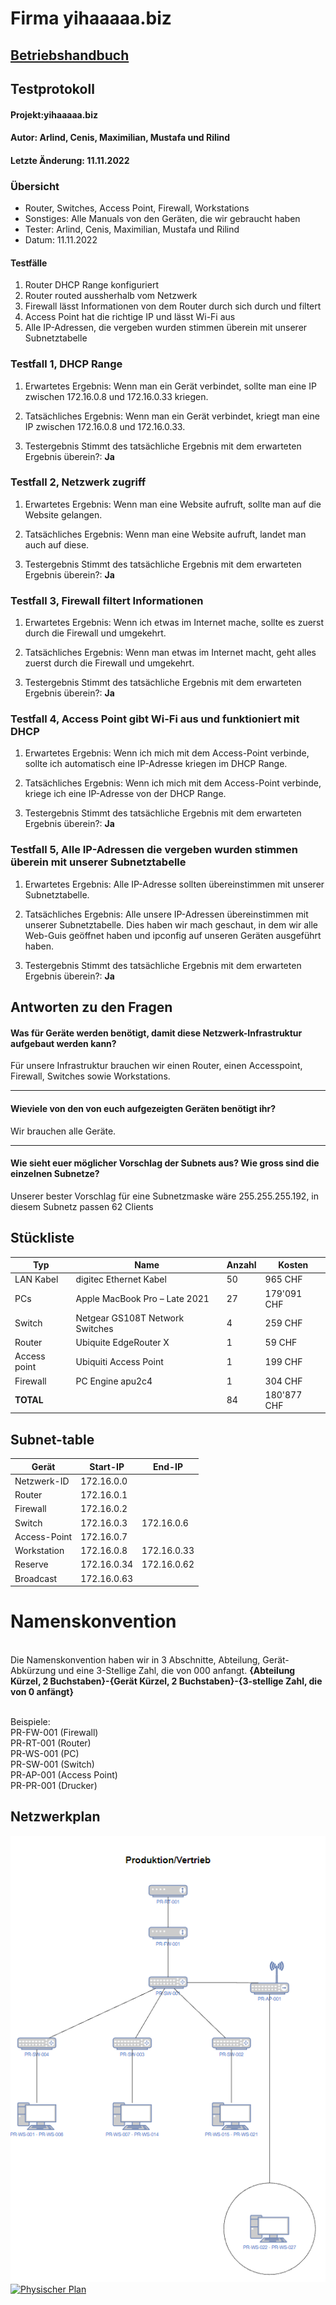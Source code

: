 # Firma yihaaaaa.biz

## [Betriebshandbuch](https://github.com/InCrafter/yihaaaaa.biz/wiki "yihaaaaa.biz Wiki")

## Testprotokoll

#### Projekt:yihaaaaa.biz
#### Autor: Arlind, Cenis, Maximilian, Mustafa und Rilind
#### Letzte Änderung: 11.11.2022

### Übersicht
- Router, Switches, Access Point, Firewall, Workstations
- Sonstiges: Alle Manuals von den Geräten, die wir gebraucht haben
- Tester: Arlind, Cenis, Maximilian, Mustafa und Rilind
- Datum: 11.11.2022
#### Testfälle
1. Router DHCP Range konfiguriert
2. Router routed aussherhalb vom Netzwerk
3. Firewall lässt Informationen von dem Router durch sich durch und filtert
4. Access Point hat die richtige IP und lässt Wi-Fi aus
5. Alle IP-Adressen, die vergeben wurden stimmen überein mit unserer Subnetztabelle

### Testfall 1, DHCP Range

1. Erwartetes Ergebnis: Wenn man ein Gerät verbindet, sollte man eine IP zwischen 172.16.0.8 und 172.16.0.33 kriegen.

2. Tatsächliches Ergebnis: Wenn man ein Gerät verbindet, kriegt man eine IP zwischen 172.16.0.8 und 172.16.0.33.

3. Testergebnis Stimmt des tatsächliche Ergebnis mit dem erwarteten Ergebnis überein?: **Ja**

### Testfall 2, Netzwerk zugriff

1. Erwartetes Ergebnis: Wenn man eine Website aufruft, sollte man auf die Website gelangen.

2. Tatsächliches Ergebnis: Wenn man eine Website aufruft, landet man auch auf diese.

3. Testergebnis Stimmt des tatsächliche Ergebnis mit dem erwarteten Ergebnis überein?: **Ja**

### Testfall 3, Firewall filtert Informationen

1. Erwartetes Ergebnis: Wenn ich etwas im Internet mache, sollte es zuerst durch die Firewall und umgekehrt.

2. Tatsächliches Ergebnis: Wenn man etwas im Internet macht, geht alles zuerst durch die Firewall und umgekehrt.

3. Testergebnis Stimmt des tatsächliche Ergebnis mit dem erwarteten Ergebnis überein?: **Ja**

### Testfall 4, Access Point gibt Wi-Fi aus und funktioniert mit DHCP

1. Erwartetes Ergebnis: Wenn ich mich mit dem Access-Point verbinde, sollte ich automatisch eine IP-Adresse kriegen im DHCP Range.

2. Tatsächliches Ergebnis: Wenn ich mich mit dem Access-Point verbinde, kriege ich eine IP-Adresse von der DHCP Range.

3. Testergebnis Stimmt des tatsächliche Ergebnis mit dem erwarteten Ergebnis überein?: **Ja**

### Testfall 5, Alle IP-Adressen die vergeben wurden stimmen überein mit unserer Subnetztabelle

1. Erwartetes Ergebnis: Alle IP-Adresse sollten übereinstimmen mit unserer Subnetztabelle.

2. Tatsächliches Ergebnis: Alle unsere IP-Adressen übereinstimmen mit unserer Subnetztabelle. Dies haben wir mach geschaut, in dem wir alle Web-Guis geöffnet haben und ipconfig auf unseren Geräten ausgeführt haben.

3. Testergebnis Stimmt des tatsächliche Ergebnis mit dem erwarteten Ergebnis überein?: **Ja**

## Antworten zu den Fragen

#### Was für Geräte werden benötigt, damit diese Netzwerk-Infrastruktur aufgebaut werden kann?

Für unsere Infrastruktur brauchen wir einen Router, einen Accesspoint, Firewall, Switches sowie Workstations.

---

#### Wieviele von den von euch aufgezeigten Geräten benötigt ihr?

Wir brauchen alle Geräte.

---

#### Wie sieht euer möglicher Vorschlag der Subnets aus? Wie gross sind die einzelnen Subnetze?

Unserer bester Vorschlag für eine Subnetzmaske wäre 255.255.255.192, in diesem Subnetz passen 62 Clients

## Stückliste

| Typ          | Name                            | Anzahl | Kosten      |
|--------------|---------------------------------|--------|-------------|
| LAN Kabel    | digitec Ethernet Kabel          | 50     | 965 CHF     |
| PCs          | Apple MacBook Pro – Late 2021   | 27     | 179'091 CHF |
| Switch       | Netgear GS108T Network Switches | 4      | 259 CHF     |
| Router       | Ubiquite EdgeRouter X           | 1      | 59 CHF      |
| Access point | Ubiquiti Access Point           | 1      | 199 CHF     |
| Firewall     | PC Engine apu2c4                | 1      | 304 CHF     |
| **TOTAL**    |                                 | 84     | 180'877 CHF |

## Subnet-table

| Gerät        | Start-IP    | End-IP      |
|--------------|-------------|-------------|
| Netzwerk-ID  | 172.16.0.0  |             |
| Router       | 172.16.0.1  |             |
| Firewall     | 172.16.0.2  |             |
| Switch       | 172.16.0.3  | 172.16.0.6  |
| Access-Point | 172.16.0.7  |             |
| Workstation  | 172.16.0.8  | 172.16.0.33 |
| Reserve      | 172.16.0.34 | 172.16.0.62 |
| Broadcast    | 172.16.0.63 |             |

# Namenskonvention
\
Die Namenskonvention haben wir in 3 Abschnitte, Abteilung, Gerät-Abkürzung und eine 3-Stellige Zahl, die von 000 anfangt.
**{Abteilung Kürzel, 2 Buchstaben}-{Gerät Kürzel, 2 Buchstaben}-{3-stellige Zahl, die von 0 anfängt}**

\
Beispiele:\
PR-FW-001 (Firewall)\
PR-RT-001 (Router)\
PR-WS-001 (PC)\
PR-SW-001 (Switch)\
PR-AP-001 (Access Point)\
PR-PR-001 (Drucker)

## Netzwerkplan

[![logischer Plan](/Planungsarbeiten/Netzwerkplan.png)](https://github.com/InCrafter/yihaaaaa.biz/blob/main/Planungsarbeiten/Netzwerkplan.png)
[![Physischer Plan](/Planungsarbeiten/Physical.png)](https://github.com/InCrafter/yihaaaaa.biz/blob/main/Planungsarbeiten/Netzwerkplan.png)
